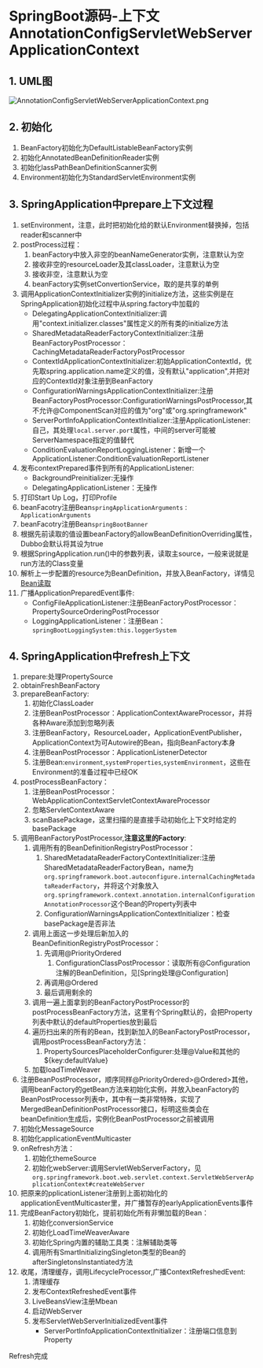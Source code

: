 # SpringBoot源码-上下文AnnotationConfigServletWebServerApplicationContext

## 1. UML图

![AnnotationConfigServletWebServerApplicationContext.png](https://cdn.jsdelivr.net/gh/kkyeer/picbed/AnnotationConfigServletWebServerApplicationContext.svg)

## 2. 初始化

1. BeanFactory初始化为DefaultListableBeanFactory实例
2. 初始化AnnotatedBeanDefinitionReader实例
3. 初始化lassPathBeanDefinitionScanner实例
4. Environment初始化为StandardServletEnvironment实例

## 3. SpringApplication中prepare上下文过程

1. setEnvironment，注意，此时把初始化给的默认Environment替换掉，包括reader和scanner中
2. postProcess过程：
    1. beanFactory中放入非空的beanNameGenerator实例，注意默认为空
    2. 接收非空的resourceLoader及其classLoader，注意默认为空
    3. 接收非空，注意默认为空
    4. beanFactory实例setConvertionService，取的是共享的单例
3. 调用ApplicationContextInitializer实例的initialize方法，这些实例是在SpringApplication初始化过程中从spring.factory中加载的
    - DelegatingApplicationContextInitializer:调用"context.initializer.classes"属性定义的所有类的initialize方法
    - SharedMetadataReaderFactoryContextInitializer:注册BeanFactoryPostProcessor：CachingMetadataReaderFactoryPostProcessor
    - ContextIdApplicationContextInitializer:初始ApplicationContextId，优先取spring.application.name定义的值，没有默认"application",并把对应的ContextId对象注册到BeanFactory
    - ConfigurationWarningsApplicationContextInitializer:注册BeanFactoryPostProcessor:ConfigurationWarningsPostProcessor,其不允许@ComponentScan对应的值为"org"或"org.springframework"
    - ServerPortInfoApplicationContextInitializer:注册ApplicationListener:自己，其处理```local.server.port```属性，中间的server可能被ServerNamespace指定的值替代
    - ConditionEvaluationReportLoggingListener：新增一个ApplicationListener:ConditionEvaluationReportListener
4. 发布contextPrepared事件到所有的ApplicationListener:
    - BackgroundPreinitializer:无操作
    - DelegatingApplicationListener：无操作
5. 打印Start Up Log，打印Profile
6. beanFacotry注册Bean```springApplicationArguments：ApplicationArguments```
7. beanFacotry注册Bean```springBootBanner```
8. 根据先前读取的值设置beanFactory的allowBeanDefinitionOverriding属性，Dubbo会默认将其设为true
9. 根据SpringApplication.run()中的参数列表，读取主source，一般来说就是run方法的Class变量
10. 解析上一步配置的resource为BeanDefinition，并放入BeanFactory，详情见[Bean读取](./ReadBeanDefinition.md)
11. 广播ApplicationPreparedEvent事件:
    - ConfigFileApplicationListener:注册BeanFactoryPostProcessor：PropertySourceOrderingPostProcessor
    - LoggingApplicationListener：注册Bean：```springBootLoggingSystem:this.loggerSystem```

## 4. SpringApplication中refresh上下文

1. prepare:处理PropertySource
2. obtainFreshBeanFactory
3. prepareBeanFactory:
    1. 初始化ClassLoader
    2. 注册BeanPostProcessor：ApplicationContextAwareProcessor，并将各种Aware添加到忽略列表
    3. 注册BeanFactory，ResourceLoader，ApplicationEventPublisher，ApplicationContext为可Autowire的Bean，指向BeanFactory本身
    4. 注册BeanPostProcessor：ApplicationListenerDetector
    5. 注册Bean:```environment```,```systemProperties```,```systemEnvironment```，这些在Environment的准备过程中已经OK
4. postProcessBeanFactory：
    1. 注册BeanPostProcessor：WebApplicationContextServletContextAwareProcessor
    2. 忽略ServletContextAware
    3. scanBasePackage，这里扫描的是直接手动初始化上下文时给定的basePackage
5. 调用BeanFactoryPostProcessor,**注意这里的Factory**:
    1. 调用所有的BeanDefinitionRegistryPostProcessor：
        1. SharedMetadataReaderFactoryContextInitializer:注册SharedMetadataReaderFactoryBean，name为```org.springframework.boot.autoconfigure.internalCachingMetadataReaderFactory```，并将这个对象放入```org.springframework.context.annotation.internalConfigurationAnnotationProcessor```这个Bean的Property列表中
        2. ConfigurationWarningsApplicationContextInitializer：检查basePackage是否非法
    2. 调用上面这一步处理后新加入的BeanDefinitionRegistryPostProcessor：
        1. 先调用@PriorityOrdered
            1. ConfigurationClassPostProcessor：读取所有@Configuration注解的BeanDefinition，见[Spring处理@Configuration]
        2. 再调用@Ordered
        3. 最后调用剩余的
    3. 调用一遍上面拿到的BeanFactoryPostProcessor的postProcessBeanFactory方法，这里有个Spring默认的，会把Property列表中默认的defaultProperties放到最后
    4. 遍历扫出来的所有的Bean，找到新加入的BeanFactoryPostProcessor，调用postProcessBeanFactory方法：
        1. PropertySourcesPlaceholderConfigurer:处理@Value和其他的${key:defaultValue}
    5. 加载loadTimeWeaver
6. 注册BeanPostProcessor，顺序同样@PriorityOrdered>@Ordered>其他，调用beanFactory的getBean方法来初始化实例，并放入beanFactory的BeanPostProcessor列表中，其中有一类非常特殊，实现了MergedBeanDefinitionPostProcessor接口，标明这些类会在beanDefinition生成后，实例化BeanPostProcessor之前被调用
7. 初始化MessageSource
8. 初始化applicationEventMulticaster
9. onRefresh方法：
    1. 初始化themeSource
    2. 初始化webServer:调用ServletWebServerFactory，见```org.springframework.boot.web.servlet.context.ServletWebServerApplicationContext#createWebServer```
10. 把原来的pplicationListener注册到上面初始化的applicationEventMulticaster里，并广播暂存的earlyApplicationEvents事件
11. 完成BeanFactory初始化，提前初始化所有非懒加载的Bean：
    1. 初始化conversionService
    2. 初始化LoadTimeWeaverAware
    3. 初始化Spring内置的辅助工具类：注解辅助类等
    4. 调用所有SmartInitializingSingleton类型的Bean的afterSingletonsInstantiated方法
12. 收尾，清理缓存，调用LifecycleProcessor,广播ContextRefreshedEvent:
    1. 清理缓存
    2. 发布ContextRefreshedEvent事件
    3. LiveBeansView注册Mbean
    4. 启动WebServer
    5. 发布ServletWebServerInitializedEvent事件
        - ServerPortInfoApplicationContextInitializer：注册端口信息到Property

Refresh完成
